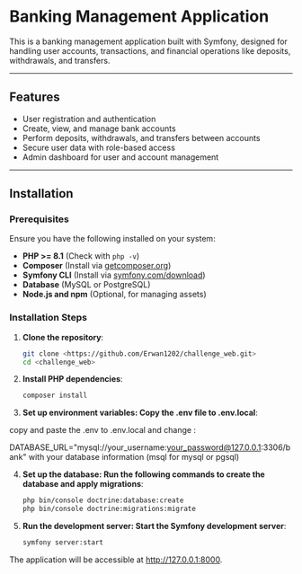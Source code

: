 # Banking Management Application

This is a banking management application built with Symfony, designed for handling user accounts, transactions, and financial operations like deposits, withdrawals, and transfers.

---

## Features

- User registration and authentication
- Create, view, and manage bank accounts
- Perform deposits, withdrawals, and transfers between accounts
- Secure user data with role-based access
- Admin dashboard for user and account management

---

## Installation

### Prerequisites

Ensure you have the following installed on your system:

- **PHP >= 8.1** (Check with `php -v`)
- **Composer** (Install via [getcomposer.org](https://getcomposer.org/))
- **Symfony CLI** (Install via [symfony.com/download](https://symfony.com/download))
- **Database** (MySQL or PostgreSQL)
- **Node.js and npm** (Optional, for managing assets)

### Installation Steps

1. **Clone the repository**:
   ```bash
   git clone <https://github.com/Erwan1202/challenge_web.git>
   cd <challenge_web>


2. **Install PHP dependencies**:
    ```bash
    composer install


3. **Set up environment variables: Copy the .env file to .env.local**:


copy and paste the .env to .env.local and change :


DATABASE_URL="mysql://your_username:your_password@127.0.0.1:3306/bank" with your database information (msql for mysql or pgsql)


4. **Set up the database: Run the following commands to create the database and apply migrations**:
    ```bash
    php bin/console doctrine:database:create
    php bin/console doctrine:migrations:migrate


5. **Run the development server: Start the Symfony development server**:
    ```bash
    symfony server:start


The application will be accessible at http://127.0.0.1:8000.


